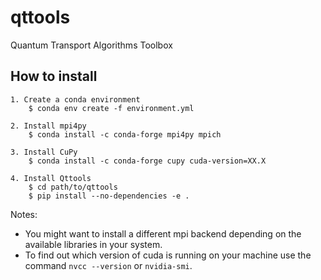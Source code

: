 # qttools
Quantum Transport Algorithms Toolbox

## How to install
```
1. Create a conda environment
    $ conda env create -f environment.yml

2. Install mpi4py
    $ conda install -c conda-forge mpi4py mpich

3. Install CuPy
    $ conda install -c conda-forge cupy cuda-version=XX.X

4. Install Qttools
    $ cd path/to/qttools
    $ pip install --no-dependencies -e .
```

Notes:
- You might want to install a different mpi backend depending on the available 
libraries in your system.
- To find out which version of cuda is running on your machine use the command
`nvcc --version` or `nvidia-smi`.


